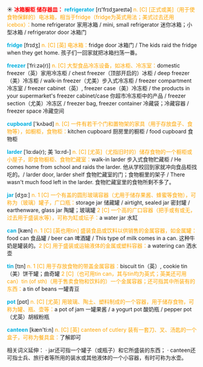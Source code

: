 ☀ <font color="red">**冰箱橱柜 储存器皿：**</font>
<font color="sky blue">**refrigerator**</font> [rɪ'frɪdʒəreɪtə] 
<font color="orange">n. [C] [正式或美]（用于使食物保鲜的）电冰箱，相当于fridge（fridge为英式用法；美式过去还用icebox）：</font>home refrigerator 家用冰箱 / mini, small refrigerator 迷你冰箱；小型冰箱 / refrigerator door 冰箱门

<font color="sky blue">**fridge**</font> [frɪdӡ] 
<font color="orange">n. [C] [英] 电冰箱：</font>fridge door 冰箱门 / The kids raid the fridge when they get home. 孩子们一回家就把冰箱扫荡一番。
           
<font color="sky blue">**freezer**</font> [ˈfri:zə(r)]
<font color="orange">n. [C] 大型食品冷冻设备，如冰柜、冷冻室：</font>domestic freezer（英）家用冷冻柜 / chest freezer（顶部开启的）冰柜 / deep freezer（美）冷冻柜 / walk-in freezer（尤美）步入式冷冻柜 / freezer compartment 冷冻室 / freezer cabinet（英）, freezer case（美）冷冻柜 / the products in your supermarket's freezer cabinet/case 你超市冷冻柜中的产品 / freezer section（尤美）冷冻区 / freezer bag, freezer container 冷藏袋；冷藏容器 / freezer space 冷藏空间

<font color="sky blue">**cupboard**</font> ['kʌbəd] 
<font color="orange">n. [C] 一件有若干个门和置物架的家具（用于存放盘子、食物等），如橱柜，食物柜：</font>kitchen cupboard 厨房里的橱柜 / food cupboard 食物柜
           
<font color="sky blue">**larder**</font> [ˈlɑ:də(r); 美 ˈlɑ:rd-]
<font color="orange">n. [C] [尤英]（尤指旧时的）储存食物的一个橱柜或小屋子，即食物橱柜、食物贮藏室：</font>walk-in larder 步入式食物贮藏柜 / He comes home from school and raids the larder. 他从学校回到家就冲向食品柜找吃的。/ larder door, larder shelf 食物贮藏室的门；食物橱里的架子 / There wasn't much food left in the larder. 食物贮藏室里的食物所剩不多了。

<font color="sky blue">**jar**</font> [dӡɑː] 
<font color="orange">n. 1 [C] 一个有盖的圆形玻璃容器（尤用于储存果酱、蜂蜜等食物），可称为（玻璃）罐子，广口瓶：</font>storage jar 储藏罐 / airtight, sealed jar 密封罐 / earthenware, glass jar 陶罐；玻璃罐 <font color="orange">2 [C] 一个高的广口容器（把手或有或无，过去用于盛装水等），可称为缸或坛子：</font>a water jar 水缸

<font color="sky blue">**can**</font> [kæn] 
<font color="orange">n. 1 [C] [英也用tin] 盛装食品或饮料以供销售的金属容器，如金属罐：</font>food can 食品罐 / beer can 啤酒罐 / This type of milk comes in a can. 这种牛奶是罐装的。<font color="orange">2 [C] 用于盛装或运输液体的金属或塑料容器：</font>a watering can 洒水壶

<font color="sky blue">**tin**</font> [tɪn] 
<font color="orange">n. 1 [C] 用于存放食物的带盖金属容器：</font>biscuit tin（英）, cookie tin（美）饼干罐；曲奇罐 <font color="orange">2 [C]（也可用tin can，其与tin均为英式；英美还可用can）tin (of sth)（用于售卖食物和饮料的）一个金属容器；还可指其中所装有的东西：</font>a tin of beans 一罐青豆

<font color="sky blue">**pot**</font> [pɒt] 
<font color="orange">n. [C] [尤英] 用玻璃、陶土、塑料制成的一个容器，用于储存食物，可称为罐、瓶、壶等：</font>a pot of jam 一罐果酱 / a yogurt pot 酸奶瓶 / pepper pot（尤英）胡椒粉瓶

<font color="sky blue">**canteen**</font> [kæn'ti:n] 
<font color="orange">n. [C] [英] canteen of cutlery 装有一套刀、叉、汤匙的一个盒子，可称为餐具盒：</font>了解即可

相关词义延伸：
· jar还可指一个罐子（或瓶子）和它所盛装的东西；
· canteen还可指士兵、旅行者等所用的装水或其他液体的一个小容器，有时可称为水壶。
